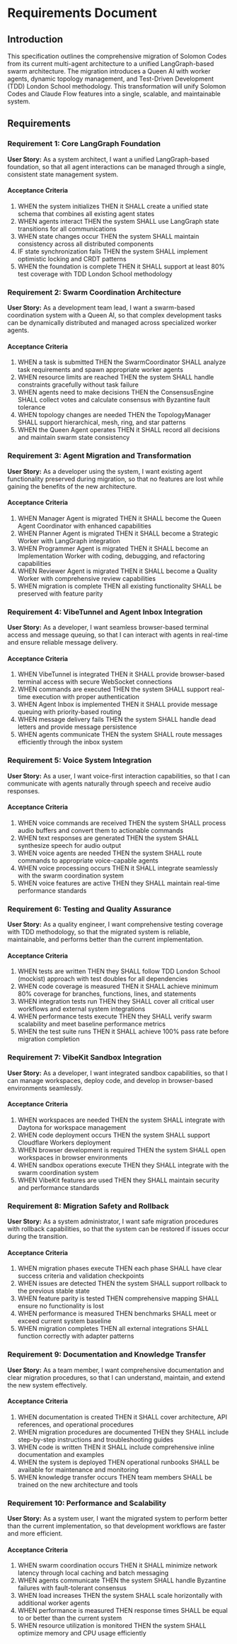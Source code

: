 # Requirements Document

## Introduction

This specification outlines the comprehensive migration of Solomon Codes from its current multi-agent architecture to a unified LangGraph-based swarm architecture. The migration introduces a Queen AI with worker agents, dynamic topology management, and Test-Driven Development (TDD) London School methodology. This transformation will unify Solomon Codes and Claude Flow features into a single, scalable, and maintainable system.

## Requirements

### Requirement 1: Core LangGraph Foundation

**User Story:** As a system architect, I want a unified LangGraph-based foundation, so that all agent interactions can be managed through a single, consistent state management system.

#### Acceptance Criteria

1. WHEN the system initializes THEN it SHALL create a unified state schema that combines all existing agent states
2. WHEN agents interact THEN the system SHALL use LangGraph state transitions for all communications
3. WHEN state changes occur THEN the system SHALL maintain consistency across all distributed components
4. IF state synchronization fails THEN the system SHALL implement optimistic locking and CRDT patterns
5. WHEN the foundation is complete THEN it SHALL support at least 80% test coverage with TDD London School methodology

### Requirement 2: Swarm Coordination Architecture

**User Story:** As a development team lead, I want a swarm-based coordination system with a Queen AI, so that complex development tasks can be dynamically distributed and managed across specialized worker agents.

#### Acceptance Criteria

1. WHEN a task is submitted THEN the SwarmCoordinator SHALL analyze task requirements and spawn appropriate worker agents
2. WHEN resource limits are reached THEN the system SHALL handle constraints gracefully without task failure
3. WHEN agents need to make decisions THEN the ConsensusEngine SHALL collect votes and calculate consensus with Byzantine fault tolerance
4. WHEN topology changes are needed THEN the TopologyManager SHALL support hierarchical, mesh, ring, and star patterns
5. WHEN the Queen Agent operates THEN it SHALL record all decisions and maintain swarm state consistency

### Requirement 3: Agent Migration and Transformation

**User Story:** As a developer using the system, I want existing agent functionality preserved during migration, so that no features are lost while gaining the benefits of the new architecture.

#### Acceptance Criteria

1. WHEN Manager Agent is migrated THEN it SHALL become the Queen Agent Coordinator with enhanced capabilities
2. WHEN Planner Agent is migrated THEN it SHALL become a Strategic Worker with LangGraph integration
3. WHEN Programmer Agent is migrated THEN it SHALL become an Implementation Worker with coding, debugging, and refactoring capabilities
4. WHEN Reviewer Agent is migrated THEN it SHALL become a Quality Worker with comprehensive review capabilities
5. WHEN migration is complete THEN all existing functionality SHALL be preserved with feature parity

### Requirement 4: VibeTunnel and Agent Inbox Integration

**User Story:** As a developer, I want seamless browser-based terminal access and message queuing, so that I can interact with agents in real-time and ensure reliable message delivery.

#### Acceptance Criteria

1. WHEN VibeTunnel is integrated THEN it SHALL provide browser-based terminal access with secure WebSocket connections
2. WHEN commands are executed THEN the system SHALL support real-time execution with proper authentication
3. WHEN Agent Inbox is implemented THEN it SHALL provide message queuing with priority-based routing
4. WHEN message delivery fails THEN the system SHALL handle dead letters and provide message persistence
5. WHEN agents communicate THEN the system SHALL route messages efficiently through the inbox system

### Requirement 5: Voice System Integration

**User Story:** As a user, I want voice-first interaction capabilities, so that I can communicate with agents naturally through speech and receive audio responses.

#### Acceptance Criteria

1. WHEN voice commands are received THEN the system SHALL process audio buffers and convert them to actionable commands
2. WHEN text responses are generated THEN the system SHALL synthesize speech for audio output
3. WHEN voice agents are needed THEN the system SHALL route commands to appropriate voice-capable agents
4. WHEN voice processing occurs THEN it SHALL integrate seamlessly with the swarm coordination system
5. WHEN voice features are active THEN they SHALL maintain real-time performance standards

### Requirement 6: Testing and Quality Assurance

**User Story:** As a quality engineer, I want comprehensive testing coverage with TDD methodology, so that the migrated system is reliable, maintainable, and performs better than the current implementation.

#### Acceptance Criteria

1. WHEN tests are written THEN they SHALL follow TDD London School (mockist) approach with test doubles for all dependencies
2. WHEN code coverage is measured THEN it SHALL achieve minimum 80% coverage for branches, functions, lines, and statements
3. WHEN integration tests run THEN they SHALL cover all critical user workflows and external system integrations
4. WHEN performance tests execute THEN they SHALL verify swarm scalability and meet baseline performance metrics
5. WHEN the test suite runs THEN it SHALL achieve 100% pass rate before migration completion

### Requirement 7: VibeKit Sandbox Integration

**User Story:** As a developer, I want integrated sandbox capabilities, so that I can manage workspaces, deploy code, and develop in browser-based environments seamlessly.

#### Acceptance Criteria

1. WHEN workspaces are needed THEN the system SHALL integrate with Daytona for workspace management
2. WHEN code deployment occurs THEN the system SHALL support Cloudflare Workers deployment
3. WHEN browser development is required THEN the system SHALL open workspaces in browser environments
4. WHEN sandbox operations execute THEN they SHALL integrate with the swarm coordination system
5. WHEN VibeKit features are used THEN they SHALL maintain security and performance standards

### Requirement 8: Migration Safety and Rollback

**User Story:** As a system administrator, I want safe migration procedures with rollback capabilities, so that the system can be restored if issues occur during the transition.

#### Acceptance Criteria

1. WHEN migration phases execute THEN each phase SHALL have clear success criteria and validation checkpoints
2. WHEN issues are detected THEN the system SHALL support rollback to the previous stable state
3. WHEN feature parity is tested THEN comprehensive mapping SHALL ensure no functionality is lost
4. WHEN performance is measured THEN benchmarks SHALL meet or exceed current system baseline
5. WHEN migration completes THEN all external integrations SHALL function correctly with adapter patterns

### Requirement 9: Documentation and Knowledge Transfer

**User Story:** As a team member, I want comprehensive documentation and clear migration procedures, so that I can understand, maintain, and extend the new system effectively.

#### Acceptance Criteria

1. WHEN documentation is created THEN it SHALL cover architecture, API references, and operational procedures
2. WHEN migration procedures are documented THEN they SHALL include step-by-step instructions and troubleshooting guides
3. WHEN code is written THEN it SHALL include comprehensive inline documentation and examples
4. WHEN the system is deployed THEN operational runbooks SHALL be available for maintenance and monitoring
5. WHEN knowledge transfer occurs THEN team members SHALL be trained on the new architecture and tools

### Requirement 10: Performance and Scalability

**User Story:** As a system user, I want the migrated system to perform better than the current implementation, so that development workflows are faster and more efficient.

#### Acceptance Criteria

1. WHEN swarm coordination occurs THEN it SHALL minimize network latency through local caching and batch messaging
2. WHEN agents communicate THEN the system SHALL handle Byzantine failures with fault-tolerant consensus
3. WHEN load increases THEN the system SHALL scale horizontally with additional worker agents
4. WHEN performance is measured THEN response times SHALL be equal to or better than the current system
5. WHEN resource utilization is monitored THEN the system SHALL optimize memory and CPU usage efficiently